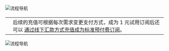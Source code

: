 <properties
	pageTitle="Azure 1元试用申请和注册指南"
    description=""
    services=""
    documentationCenter=""
    authors=""
    manager=""
    editor=""
    tags=""
	disableRightNav="true"/>

<tags ms.service="multiple" ms.date="" wacn.date="" wacn.lang="cn"/>


![流程导航](//wacndevelop.blob.core.chinacloudapi.cn/marketing-resource/css/images/pricing/billing/azure-1rmb-trial-application-and-signup/1RMB0906.jpg)

#### <table><tr><td></td><td>后续的充值可根据每次需求变更支付方式，成为 1 元试用订阅后还可以 [通过线下汇款方式充值成为标准预付费订阅](/pricing/billing/azure-wire-transfer-pia-new/)。</td></tr></table>

![流程导航](//wacndevelop.blob.core.chinacloudapi.cn/marketing-resource/css/images/pricing/billing/azure-1rmb-trial-application-and-signup/1RMB0906-2.jpg)

 
 
